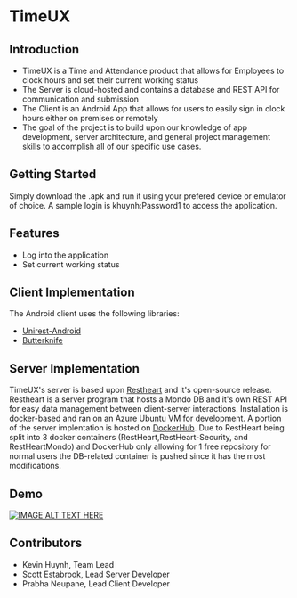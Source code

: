 # TimeUX

## Introduction
- TimeUX is a Time and Attendance product that allows for Employees to clock hours and set their current working status
- The Server is cloud-hosted and contains a database and REST API for communication and submission 
- The Client is an Android App that allows for users to easily sign in clock hours either on premises or remotely
- The goal of the project is to build upon our knowledge of app development, server architecture, and general project management skills to accomplish all of our specific use cases.

## Getting Started
Simply download the .apk and run it using your prefered device or emulator of choice. A sample login is khuynh:Password1 to access the application.

## Features
- Log into the application
- Set current working status

## Client Implementation
The Android client uses the following libraries:
- [Unirest-Android](https://github.com/zeeshanejaz/unirest-android)
- [Butterknife](https://jakewharton.github.io/butterknife/)

## Server Implementation
TimeUX's server is based upon [Restheart](https://restheart.org) and it's open-source release. Restheart is a server program that hosts a Mondo DB and it's own REST API for easy data management between client-server interactions. Installation is docker-based and ran on an Azure Ubuntu VM for development. A portion of the server implentation is hosted on [DockerHub](https://hub.docker.com/repository/docker/kevindhuynh/timeux-restheart-db/).
Due to RestHeart being split into 3 docker containers (RestHeart,RestHeart-Security, and RestHeartMondo) and DockerHub only allowing for 1 free repository for normal users the DB-related container is pushed since it has the most modifications.

## Demo
[![IMAGE ALT TEXT HERE](https://img.youtube.com/vi/nbL7WfPMpbk/0.jpg)](https://www.youtube.com/watch?v=nbL7WfPMpbk)

## Contributors
- Kevin Huynh, Team Lead
- Scott Estabrook, Lead Server Developer
- Prabha Neupane, Lead Client Developer
